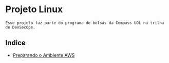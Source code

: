 # Projeto Linux 

    Esse projeto faz parte do programa de bolsas da Compass UOL na trilha de DevSecOps.

## Indice
* [Preparando o Ambiente AWS](https://github.com/Keilalin/ProjetoLinux/blob/ebac813d2372b06e093f8ae589fcede049420d13/Preparando%20o%20Ambiente%20AWS.md)
